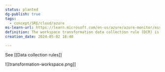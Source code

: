 ```yaml
---
status: planted
dg-publish: true
tags:
  - concept/SRE/cloud/azure
ms-learn-url: https://learn.microsoft.com/en-us/azure/azure-monitor/essentials/data-collection-transformations-workspace
definition: The workspace transformation data collection rule (DCR) is a special DCR that's applied directly to a Log Analytics workspace.
creation_date: 2024-05-02 18:40

---
```

See [[Data collection rules]]

![[transformation-workspace.png]]